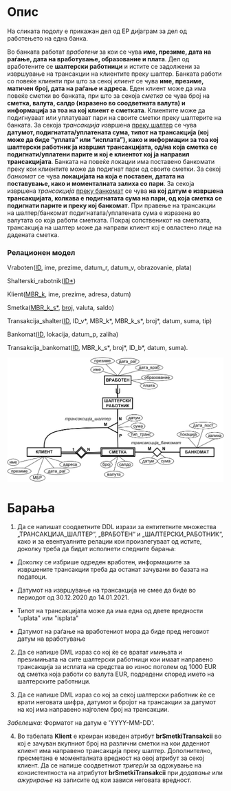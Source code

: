 # Опис

На сликата подолу е прикажан дел од ЕР дијаграм за дел од работењето на една банка.

Во банката работат *вработени* за кои се чува  **име, презиме, дата на раѓање, дата на вработување, образование и плата**. Дел од вработените се **шалтерски работници** и истите се задолжени за извршување на трансакции на клиентите преку шалтер. Банката работи со повеќе клиенти при што за секој *клиент* се чува **име, презиме, матичен број, дата на раѓање и адреса.** Еден клиент може да има повеќе сметки во банката, при што за секоја *сметка* се чува број на **сметка, валута, салдо (изразено во соодветната валута) и информација за тоа на кој клиент е сметката**. Клиентите може да подигнуваат или уплатуваат пари на своите сметки преку шалтерите на банката. За секоја *трансакција* извршена <u>преку шалтер</u> се чува **датумот, подигнатата/уплатената сума, типот на трансакција (кој може да биде “уплата” или “исплата”), како и информации за тоа кој шалтерски работник ја извршил трансакцијата, од/на која сметка се подигнати/уплатени парите и кој е клиентот кој ја направил трансакцијата**. Банката на повеќе локации има поставено банкомати преку кои клиентите може да подигнат пари од своите сметки. За секој *банкомат* се чува **локацијата на која е поставен, датата на поставување, како и моменталната залиха со пари**. За секоја извршена *трансакција* <u>преку банкомат</u> се чува **на кој датум е извршена трансакцијата, колкава е подигнатата сума на пари, од која сметка се подигнати парите и преку кој банкомат**. При правење на трансакции на шалтер/банкомат подигнатата/уплатената сума е изразена во валутата со која работи сметката. Покрај сопственикот на сметката, трансакција на шалтер може да направи клиент кој е овластено лице на дадената сметка.

### Релационен модел

Vraboten(<u>ID</u>, ime, prezime, datum_r, datum_v, obrazovanie, plata)

Shalterski_rabotnik(<u>ID*</u>)

Klient(<u>MBR_k</u>, ime, prezime, adresa, datum)

Smetka(<u>MBR_k_s*</u>, <u>broj</u>, valuta, saldo)

Transakcija_shalter(<u>ID</u>, ID_v*, MBR_k*, MBR_k_s*, broj*, datum, suma, tip)

Bankomat(<u>ID</u>, lokacija, datum_p, zaliha)

Transakcija_bankomat(<u>ID</u>, MBR_k_s*, broj*, ID_b*, datum, suma).

![ER Diagram](./diagram.png)



# Барања

1. Да се напишат соодветните DDL изрази за ентитетните множества „ТРАНСАКЦИЈА_ШАЛТЕР“, „ВРАБОТЕН“ и „ШАЛТЕРСКИ_РАБОТНИК“, како и за евентуалните релации кои произлегуваат од истите, доколку треба да бидат исполнети следните барања:


- Доколку се избрише одреден вработен, информациите за извршените трансакции треба да останат зачувани во базата на податоци.

- Датумот на извршување на трансакција не смее да биде во периодот од 30.12.2020 до 14.01.2021.

- Типот на трансакцијата може да има една од двете вредности "uplata" или "isplata"

- Датумот на раѓање на вработениот мора да биде пред неговиот датум на вработување

2. Да се напише DML израз со кој ќе се вратат имињата и презимињата на сите шалтерски работници кои имаат направено трансакција за исплата на средства во износ поголем од 1000 EUR од сметка која работи со валута EUR, подредени според името на шалтерските работници.

3. Да се напише DML израз со кој за секој шалтерски работник ќе се врати неговата шифра, датумот и бројот на трансакции за датумот на кој има направено најголем број на трансакции.

_Забелешка:_ Форматот на датум е 'YYYY-MM-DD'.

4. Во табелата **Klient** е креиран изведен атрибут **brSmetkiTransakcii** во кој е зачуван вкупниот број на различни сметки на кои дадениот клиент има направено трансакција преку шалтер. Дополнително, пресметана е моменталната вредност на овој атрибут за секој клиент. 
Да се напише соодветниот *тригер/и* за одржување на конзистентноста на атрибутот **brSmetkiTransakcii** при *додавање* или *ажурирање* на записите од кои зависи неговата вредност.